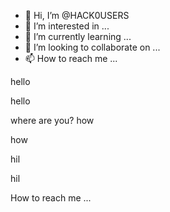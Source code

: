 - 👋 Hi, I’m @HACK0USERS
- 👀 I’m interested in ...
- 🌱 I’m currently learning ...
- 💞️ I’m looking to collaborate on ...
- 📫 How to reach me ...

<!---
HACK0USERS/HACK0USERS is a ✨ special ✨ repository because its `README.md` (this file) appears on your GitHub profile.
You can click the Preview link to take a look at your changes.
--->
hello

hello

where are you?
how

how

hil



hil

How to reach me ...
